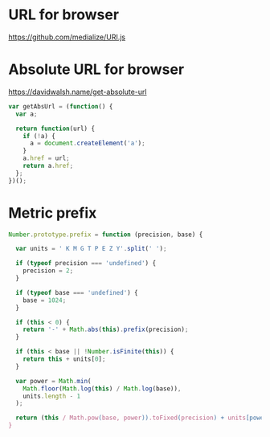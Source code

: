 # URL for browser

https://github.com/medialize/URI.js


# Absolute URL for browser

https://davidwalsh.name/get-absolute-url

```js
var getAbsUrl = (function() {
  var a;

  return function(url) {
    if (!a) {
      a = document.createElement('a');
    }
    a.href = url;
    return a.href;
  };
})();
```

# Metric prefix

```js
Number.prototype.prefix = function (precision, base) {

  var units = ' K M G T P E Z Y'.split(' ');

  if (typeof precision === 'undefined') {
    precision = 2;
  }

  if (typeof base === 'undefined') {
    base = 1024;
  }

  if (this < 0) {
    return '-' + Math.abs(this).prefix(precision);
  }

  if (this < base || !Number.isFinite(this)) {
    return this + units[0];
  }

  var power = Math.min(
    Math.floor(Math.log(this) / Math.log(base)),
    units.length - 1
  );

  return (this / Math.pow(base, power)).toFixed(precision) + units[power];
}
```
